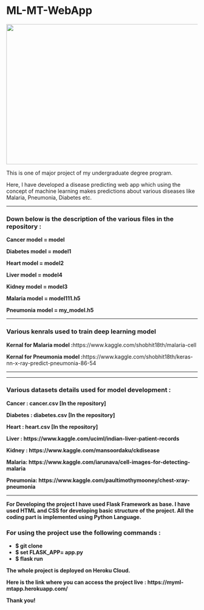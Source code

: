 # ML-MT-WebApp

<img src="https://www.elderresearch.com/hubfs/BLOG_Parkinson%E2%80%99s%20Test%20Recommendation%20Engine.jpg" width="1400" height="370" />
<p> This is one of major project of my undergraduate degree program.</p>
<p>Here, I have developed a disease predicting web app which using the concept of machine learning makes predictions about various diseases like Malaria, Pneumonia, Diabetes etc.</p>

<hr>
<h3> Down below is the description of the various files in the repository :</h3>

<p><b>Cancer model = model</b></p>
<p><b>Diabetes model = model1</b></p>
<p><b>Heart model = model2</b></p>
<p><b>Liver model = model4</b></p>
<p><b>Kidney model = model3</b></p>

<p><b>Malaria model = model111.h5</b></p>
<p><b>Pneumonia model = my_model.h5</b></p>

<hr>

<h3> Various kenrals used to train deep learning model </h3>

<p><b>Kernal for Malaria model :</b>https://www.kaggle.com/shobhit18th/malaria-cell</p>

<p><b>Kernal for Pneumonia model :</b>https://www.kaggle.com/shobhit18th/keras-nn-x-ray-predict-pneumonia-86-54</p>
<hr>

<hr>

<h3> Various datasets details used for model development : </h3>

<p><b>Cancer : cancer.csv [In the repository]</p>
<p><b>Diabetes : diabetes.csv [In the repository]</p>
<p><b>Heart : heart.csv [In the repository]</p>
<p><b>Liver : https://www.kaggle.com/uciml/indian-liver-patient-records </p>
<p><b>Kidney : https://www.kaggle.com/mansoordaku/ckdisease </p>

<p><b>Malaria: https://www.kaggle.com/iarunava/cell-images-for-detecting-malaria </p>
<p><b>Pneumonia: https://www.kaggle.com/paultimothymooney/chest-xray-pneumonia </p>

<hr>

<p> For Developing the project I have used Flask Framework as base. I have used HTML and CSS for developing basic structure of the project.
  All the coding part is implemented using Python Language.</p>
 <h3> For using the project use the following commands : </h3>
 <ul>
  <li> $ git clone <repo link> </li>
  <li> $ set FLASK_APP= app.py</li>
  <li> $ flask run</li>
  </ul>
  
  <p> The whole project is deployed on Heroku Cloud.
  
 <p> Here is the link where you can access the project live : https://myml-mtapp.herokuapp.com/ <p>
  <p> Thank you!</p>
